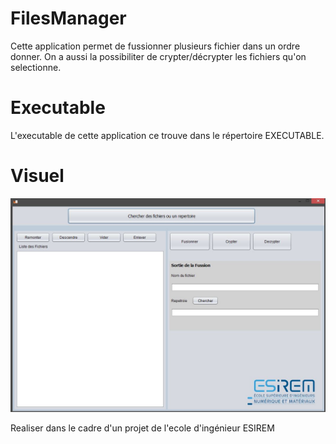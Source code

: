 # FilesManager
Cette application permet de fussionner plusieurs fichier dans un ordre donner.
On a aussi la possibiliter de crypter/décrypter les fichiers qu'on selectionne.

# Executable
L'executable de cette application ce trouve dans le répertoire EXECUTABLE.

# Visuel
![alt text](https://github.com/WyderSevrin/FilesManager/blob/master/interface.JPG?raw=true)

Realiser dans le cadre d'un projet de l'ecole d'ingénieur ESIREM 
